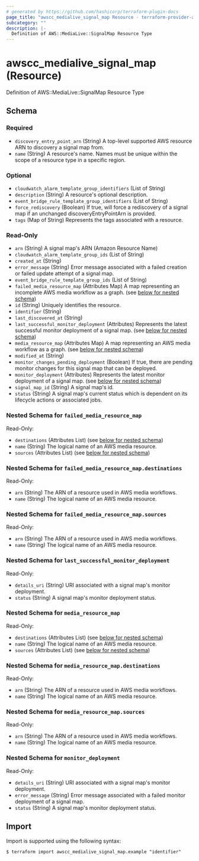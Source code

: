 ```yaml
---
# generated by https://github.com/hashicorp/terraform-plugin-docs
page_title: "awscc_medialive_signal_map Resource - terraform-provider-awscc"
subcategory: ""
description: |-
  Definition of AWS::MediaLive::SignalMap Resource Type
---
```


# awscc_medialive_signal_map (Resource)

Definition of AWS::MediaLive::SignalMap Resource Type



<!-- schema generated by tfplugindocs -->
## Schema

### Required

- `discovery_entry_point_arn` (String) A top-level supported AWS resource ARN to discovery a signal map from.
- `name` (String) A resource's name. Names must be unique within the scope of a resource type in a specific region.

### Optional

- `cloudwatch_alarm_template_group_identifiers` (List of String)
- `description` (String) A resource's optional description.
- `event_bridge_rule_template_group_identifiers` (List of String)
- `force_rediscovery` (Boolean) If true, will force a rediscovery of a signal map if an unchanged discoveryEntryPointArn is provided.
- `tags` (Map of String) Represents the tags associated with a resource.

### Read-Only

- `arn` (String) A signal map's ARN (Amazon Resource Name)
- `cloudwatch_alarm_template_group_ids` (List of String)
- `created_at` (String)
- `error_message` (String) Error message associated with a failed creation or failed update attempt of a signal map.
- `event_bridge_rule_template_group_ids` (List of String)
- `failed_media_resource_map` (Attributes Map) A map representing an incomplete AWS media workflow as a graph. (see [below for nested schema](#nestedatt--failed_media_resource_map))
- `id` (String) Uniquely identifies the resource.
- `identifier` (String)
- `last_discovered_at` (String)
- `last_successful_monitor_deployment` (Attributes) Represents the latest successful monitor deployment of a signal map. (see [below for nested schema](#nestedatt--last_successful_monitor_deployment))
- `media_resource_map` (Attributes Map) A map representing an AWS media workflow as a graph. (see [below for nested schema](#nestedatt--media_resource_map))
- `modified_at` (String)
- `monitor_changes_pending_deployment` (Boolean) If true, there are pending monitor changes for this signal map that can be deployed.
- `monitor_deployment` (Attributes) Represents the latest monitor deployment of a signal map. (see [below for nested schema](#nestedatt--monitor_deployment))
- `signal_map_id` (String) A signal map's id.
- `status` (String) A signal map's current status which is dependent on its lifecycle actions or associated jobs.

<a id="nestedatt--failed_media_resource_map"></a>
### Nested Schema for `failed_media_resource_map`

Read-Only:

- `destinations` (Attributes List) (see [below for nested schema](#nestedatt--failed_media_resource_map--destinations))
- `name` (String) The logical name of an AWS media resource.
- `sources` (Attributes List) (see [below for nested schema](#nestedatt--failed_media_resource_map--sources))

<a id="nestedatt--failed_media_resource_map--destinations"></a>
### Nested Schema for `failed_media_resource_map.destinations`

Read-Only:

- `arn` (String) The ARN of a resource used in AWS media workflows.
- `name` (String) The logical name of an AWS media resource.


<a id="nestedatt--failed_media_resource_map--sources"></a>
### Nested Schema for `failed_media_resource_map.sources`

Read-Only:

- `arn` (String) The ARN of a resource used in AWS media workflows.
- `name` (String) The logical name of an AWS media resource.



<a id="nestedatt--last_successful_monitor_deployment"></a>
### Nested Schema for `last_successful_monitor_deployment`

Read-Only:

- `details_uri` (String) URI associated with a signal map's monitor deployment.
- `status` (String) A signal map's monitor deployment status.


<a id="nestedatt--media_resource_map"></a>
### Nested Schema for `media_resource_map`

Read-Only:

- `destinations` (Attributes List) (see [below for nested schema](#nestedatt--media_resource_map--destinations))
- `name` (String) The logical name of an AWS media resource.
- `sources` (Attributes List) (see [below for nested schema](#nestedatt--media_resource_map--sources))

<a id="nestedatt--media_resource_map--destinations"></a>
### Nested Schema for `media_resource_map.destinations`

Read-Only:

- `arn` (String) The ARN of a resource used in AWS media workflows.
- `name` (String) The logical name of an AWS media resource.


<a id="nestedatt--media_resource_map--sources"></a>
### Nested Schema for `media_resource_map.sources`

Read-Only:

- `arn` (String) The ARN of a resource used in AWS media workflows.
- `name` (String) The logical name of an AWS media resource.



<a id="nestedatt--monitor_deployment"></a>
### Nested Schema for `monitor_deployment`

Read-Only:

- `details_uri` (String) URI associated with a signal map's monitor deployment.
- `error_message` (String) Error message associated with a failed monitor deployment of a signal map.
- `status` (String) A signal map's monitor deployment status.

## Import

Import is supported using the following syntax:

```shell
$ terraform import awscc_medialive_signal_map.example "identifier"
```
